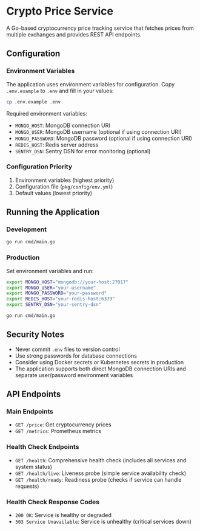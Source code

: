 # Crypto Price Service

A Go-based cryptocurrency price tracking service that fetches prices from multiple exchanges and provides REST API endpoints.

## Configuration

### Environment Variables

The application uses environment variables for configuration. Copy `.env.example` to `.env` and fill in your values:

```bash
cp .env.example .env
```

Required environment variables:

- `MONGO_HOST`: MongoDB connection URI
- `MONGO_USER`: MongoDB username (optional if using connection URI)
- `MONGO_PASSWORD`: MongoDB password (optional if using connection URI)
- `REDIS_HOST`: Redis server address
- `SENTRY_DSN`: Sentry DSN for error monitoring (optional)

### Configuration Priority

1. Environment variables (highest priority)
2. Configuration file (`pkg/config/env.yml`)
3. Default values (lowest priority)

## Running the Application

### Development
```bash
go run cmd/main.go
```

### Production
Set environment variables and run:
```bash
export MONGO_HOST="mongodb://your-host:27017"
export MONGO_USER="your-username"
export MONGO_PASSWORD="your-password"
export REDIS_HOST="your-redis-host:6379"
export SENTRY_DSN="your-sentry-dsn"

go run cmd/main.go
```

## Security Notes

- Never commit `.env` files to version control
- Use strong passwords for database connections
- Consider using Docker secrets or Kubernetes secrets in production
- The application supports both direct MongoDB connection URIs and separate user/password environment variables

## API Endpoints

### Main Endpoints
- `GET /price`: Get cryptocurrency prices
- `GET /metrics`: Prometheus metrics

### Health Check Endpoints
- `GET /health`: Comprehensive health check (includes all services and system status)
- `GET /health/live`: Liveness probe (simple service availability check)
- `GET /health/ready`: Readiness probe (checks if service can handle requests)

### Health Check Response Codes
- `200 OK`: Service is healthy or degraded
- `503 Service Unavailable`: Service is unhealthy (critical services down)
